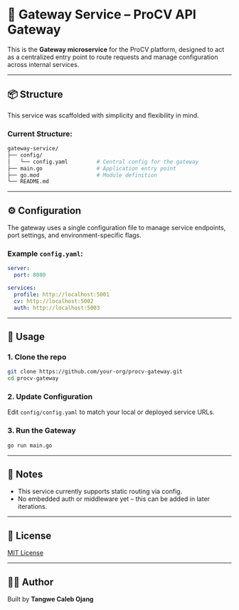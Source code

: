 # 🚪 Gateway Service – ProCV API Gateway

This is the **Gateway microservice** for the ProCV platform, designed to act as a centralized entry point to route requests and manage configuration across internal services.

---

## 📦 Structure

This service was scaffolded with simplicity and flexibility in mind.

### Current Structure:
```bash
gateway-service/
├── config/
│   └── config.yaml         # Central config for the gateway
├── main.go                 # Application entry point
├── go.mod                  # Module definition
└── README.md
```

---

## ⚙️ Configuration

The gateway uses a single configuration file to manage service endpoints, port settings, and environment-specific flags.

### Example `config.yaml`:
```yaml
server:
  port: 8080

services:
  profile: http://localhost:5001
  cv: http://localhost:5002
  auth: http://localhost:5003
```

---

## 🚀 Usage

### 1. Clone the repo
```bash
git clone https://github.com/your-org/procv-gateway.git
cd procv-gateway
```

### 2. Update Configuration
Edit `config/config.yaml` to match your local or deployed service URLs.

### 3. Run the Gateway
```bash
go run main.go
```

---

## 📌 Notes
- This service currently supports static routing via config.
- No embedded auth or middleware yet – this can be added in later iterations.

---

## 📜 License
[MIT License](LICENSE)

---

## 👨‍💻 Author
Built by **Tangwe Caleb Ojang**
